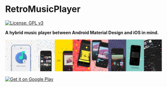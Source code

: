 # RetroMusicPlayer

[![License: GPL v3](https://img.shields.io/badge/License-GPL%20v3-blue.svg)](https://github.com/h4h13/RetroMusicPlayer/blob/master/LICENSE.txt)

**A hybrid music player between Android Material Design and iOS in mind.**

![Screenshots](./screenshots/full-preview.jpg?raw=true) 

<a href="https://play.google.com/store/apps/details?id=code.name.monkey.retromusic">
  <img height="50" alt="Get it on Google Play"
      src="https://play.google.com/intl/en_us/badges/images/apps/en-play-badge.png" />
</a>



